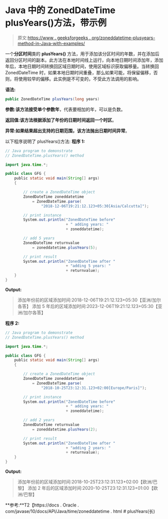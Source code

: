 # Java 中的 ZonedDateTime plusYears()方法，带示例

> 原文:[https://www . geeksforgeeks . org/zoneddatetime-plusyears-method-in-Java-with-examples/](https://www.geeksforgeeks.org/zoneddatetime-plusyears-method-in-java-with-examples/)

一个**分区时间**类的 **plusYears()** 方法，用于添加该分区时间的年数，并在添加后返回分区时间的副本。此方法在本地时间线上运行，向本地日期时间添加年，添加年后，本地日期时间转换回区域日期时间，使用区域标识获取偏移量。当转换回 ZonedDateTime 时，如果本地日期时间重叠，那么如果可能，将保留偏移，否则，将使用较早的偏移。此实例是不可变的，不受此方法调用的影响。

**语法:**

```java
public ZonedDateTime plusYears(long years)

```

**参数:**该方法接受单个参数**年**，代表要相加的年，可以是负数。

**返回值:**该方法根据添加了年份的日期时间返回一个**时区**。

**异常:**如果结果超出支持的日期范围，该方法抛出**日期时间异常**。

以下程序说明了 plusYears()方法:
**程序 1:**

```java
// Java program to demonstrate
// ZonedDateTime.plusYears() method

import java.time.*;

public class GFG {
    public static void main(String[] args)
    {

        // create a ZonedDateTime object
        ZonedDateTime zoneddatetime
            = ZonedDateTime.parse(
                "2018-12-06T19:21:12.123+05:30[Asia/Calcutta]");

        // print instance
        System.out.println("ZonedDateTime before"
                           + " adding years: "
                           + zoneddatetime);

        // add 5 years
        ZonedDateTime returnvalue
            = zoneddatetime.plusYears(5);

        // print result
        System.out.println("ZonedDateTime after "
                           + "adding 5 years: "
                           + returnvalue);
    }
}
```

**Output:**

> 添加年份前的区域添加时间:2018-12-06T19:21:12.123+05:30【亚洲/加尔各答】
> 添加 5 年后的区域添加时间:2023-12-06T19:21:12.123+05:30【亚洲/加尔各答】

**程序 2:**

```java
// Java program to demonstrate
// ZonedDateTime.plusYears() method

import java.time.*;

public class GFG {
    public static void main(String[] args)
    {

        // create a ZonedDateTime object
        ZonedDateTime zoneddatetime
            = ZonedDateTime.parse(
                "2018-10-25T23:12:31.123+02:00[Europe/Paris]");

        // print instance
        System.out.println("ZonedDateTime before"
                           + " adding years: "
                           + zoneddatetime);

        // add 2 years
        ZonedDateTime returnvalue
            = zoneddatetime.plusYears(2);

        // print result
        System.out.println("ZonedDateTime after "
                           + "adding 2 years: "
                           + returnvalue);
    }
}
```

**Output:**

> 添加年份前的区域添加时间:2018-10-25T23:12:31.123+02:00【欧洲/巴黎】
> 添加 2 年后的区域添加时间:2020-10-25T23:12:31.123+01:00【欧洲/巴黎】

**参考:**T2【https://docs . Oracle . com/javase/10/docs/API/Java/time/zoneddatetime . html # plusYears(长)